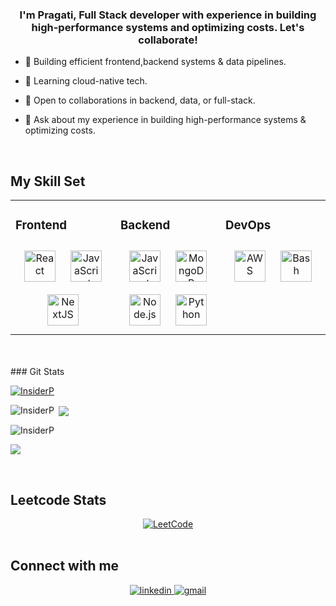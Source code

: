 ### <div align="center">I'm Pragati, Full Stack developer with experience in building high-performance systems and optimizing costs. Let's collaborate!</div>  
  

- 🔭 Building efficient frontend,backend systems & data pipelines.  
  

- 🌱 Learning cloud-native tech.  
  

- 👯 Open to collaborations in backend, data, or full-stack.  
  

- 💬 Ask about my experience in building high-performance systems & optimizing costs.  
  

<br/>  


## My Skill Set  
<table><tr><td valign="top" width="33%">



### Frontend  
<div align="center">  
<a href="https://reactjs.org/" target="_blank"><img style="margin: 10px" src="https://profilinator.rishav.dev/skills-assets/react-original-wordmark.svg" alt="React" height="50" /></a>  
<a href="https://www.javascript.com/" target="_blank"><img style="margin: 10px" src="https://profilinator.rishav.dev/skills-assets/javascript-original.svg" alt="JavaScript" height="50" /></a>  
<a href="https://nextjs.org/" target="_blank"><img style="margin: 10px" src="https://profilinator.rishav.dev/skills-assets/nextjs.png" alt="NextJS" height="50" /></a>  
</div>

</td><td valign="top" width="33%">



### Backend  
<div align="center">  
<a href="https://www.javascript.com/" target="_blank"><img style="margin: 10px" src="https://profilinator.rishav.dev/skills-assets/javascript-original.svg" alt="JavaScript" height="50" /></a>  
<!-- <a href="https://www.typescriptlang.org/" target="_blank"><img style="margin: 10px" src="https://profilinator.rishav.dev/skills-assets/typescript-original.svg" alt="TypeScript" height="50" /></a>   -->
<a href="https://www.mongodb.com/" target="_blank"><img style="margin: 10px" src="https://profilinator.rishav.dev/skills-assets/mongodb-original-wordmark.svg" alt="MongoDB" height="50" /></a>  
<a href="https://nodejs.org/" target="_blank"><img style="margin: 10px" src="https://profilinator.rishav.dev/skills-assets/nodejs-original-wordmark.svg" alt="Node.js" height="50" /></a>  
<a href="https://www.python.org/" target="_blank"><img style="margin: 10px" src="https://profilinator.rishav.dev/skills-assets/python-original.svg" alt="Python" height="50" /></a>  
<!-- <a href="https://www.mysql.com/" target="_blank"><img style="margin: 10px" src="https://profilinator.rishav.dev/skills-assets/mysql-original-wordmark.svg" alt="MySQL" height="50" /></a>   -->
</div>

</td><td valign="top" width="33%">



### DevOps  
<div align="center">  
<a href="https://aws.amazon.com/" target="_blank"><img style="margin: 10px" src="https://profilinator.rishav.dev/skills-assets/amazonwebservices-original-wordmark.svg" alt="AWS" height="50" /></a>  
<!-- <a href="https://cloud.google.com/" target="_blank"><img style="margin: 10px" src="https://profilinator.rishav.dev/skills-assets/google_cloud-icon.svg" alt="GCP" height="50" /></a>   -->
<!-- <a href="https://www.linux.org/" target="_blank"><img style="margin: 10px" src="https://profilinator.rishav.dev/skills-assets/linux-original.svg" alt="Linux" height="50" /></a>   -->
<a href="https://www.gnu.org/software/bash/" target="_blank"><img style="margin: 10px" src="https://profilinator.rishav.dev/skills-assets/gnu_bash-icon.svg" alt="Bash" height="50" /></a>  
</div>

</td></tr></table>  

<br/>  
<br/> 
### Git Stats 

<p align="left"> <a href="https://github.com/ryo-ma/github-profile-trophy"><img src="https://github-profile-trophy.vercel.app/?username=InsiderP" alt="InsiderP" /></a> </p>

<p><img align="left" src="https://github-readme-stats.vercel.app/api/top-langs?username=InsiderP&show_icons=truecount_private=true&locale=en&layout=compact" alt="InsiderP" /></p>

<p>&nbsp;<img src="https://github-readme-stats.vercel.app/api?username=InsiderP&show_icons=true&count_private=true&hide_border=true" align="center" /></p>

<p align="left"><img align="center" src="https://github-readme-streak-stats.herokuapp.com/?user=InsiderP&" alt="InsiderP" /></p>

<p align="left">
<a href="https://github.com/InsiderP"><span>
<img align="center" src="https://github-profile-summary-cards.vercel.app/api/cards/profile-details?username=InsiderP&theme=dracula" />
</span></a> </p>
<br/>

## Leetcode Stats  
<div align="center">
  <a href="https://leetcode.com/u/user9776Q/"><img src="https://img.shields.io/badge/LeetCode-000000?style=for-the-badge&logo=LeetCode&logoColor=#d16c06" alt="LeetCode"/></a>
</div>  
<br/>  


## Connect with me  
<div align="center">
<a href="https://www.linkedin.com/in/pragati-singh-98923022a/" target="_blank">
<img src="https://img.shields.io/badge/linkedin-%231E77B5.svg?&style=for-the-badge&logo=linkedin&logoColor=white" alt=linkedin style="margin-bottom: 5px;" />
</a>
<a href="mailto:impragati995@gmail.com" target="_blank">
<img src="https://img.shields.io/badge/Gmail-D14836?style=for-the-badge&logo=gmail&logoColor=white" alt=gmail style="margin-bottom: 5px;" />
</a>  
</div>  


<br/>  
<br/>
